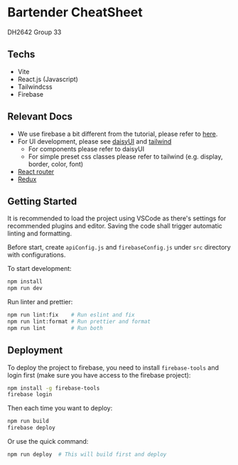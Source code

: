 # Bartender CheatSheet

DH2642 Group 33

## Techs

- Vite
- React.js (Javascript)
- Tailwindcss
- Firebase

## Relevant Docs

- We use firebase a bit different from the tutorial, please refer to [here](https://firebase.google.com/docs/database/web/read-and-write).
- For UI development, please see [daisyUI](https://daisyui.com/components/) and [tailwind](https://tailwindcss.com/docs/installation)
  - For components please refer to daisyUI
  - For simple preset css classes please refer to tailwind (e.g. display, border, color, font)
- [React router](https://reactrouter.com/en/main/start/tutorial)
- [Redux](https://redux.js.org/introduction/getting-started)

## Getting Started

It is recommended to load the project using VSCode as there's settings for recommended plugins and editor. Saving the code shall trigger automatic linting and formatting.

Before start, create `apiConfig.js` and `firebaseConfig.js` under `src` directory with configurations.

To start development:

```bash
npm install
npm run dev
```

Run linter and prettier:

```bash
npm run lint:fix    # Run eslint and fix
npm run lint:format # Run prettier and format
npm run lint        # Run both
```

## Deployment

To deploy the project to firebase, you need to install `firebase-tools` and login first (make sure you have access to the firebase project):

```bash
npm install -g firebase-tools
firebase login
```

Then each time you want to deploy:

```bash
npm run build
firebase deploy
```

Or use the quick command:

```bash
npm run deploy  # This will build first and deploy
```
